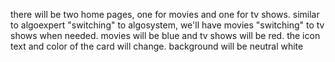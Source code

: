 there will be two home pages, one for movies and one for tv shows. similar to algoexpert "switching" to algosystem, we'll have movies "switching" to tv shows when needed.
movies will be blue and tv shows will be red. the icon text and color of the card will change. background will be neutral white